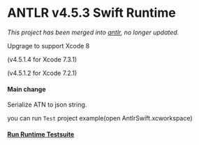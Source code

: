 
# ANTLR v4.5.3 Swift Runtime
*This project has been merged into [antlr](https://github.com/antlr/antlr4), no longer updated.*

Upgrage to support Xcode 8

(v4.5.1.4 for Xcode 7.3.1)

(v4.5.1.2 for Xcode 7.2.1)

#### Main change
Serialize ATN to json string.  
 
you can run `Test` project example(open AntlrSwift.xcworkspace)  

#### [Run Runtime Testsuite](https://github.com/janyou/ANTLR-Swift-Target/blob/master/RuntimeTestsuite.md)

